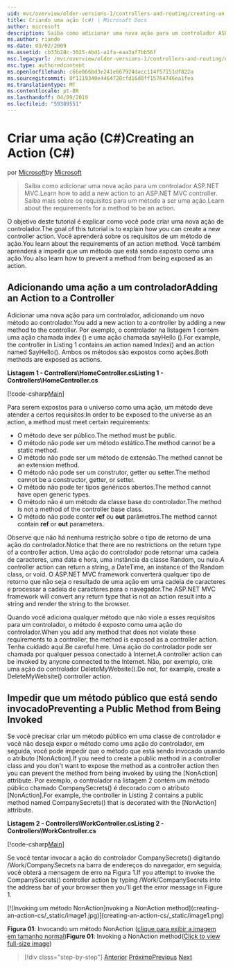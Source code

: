 ```yaml
---
uid: mvc/overview/older-versions-1/controllers-and-routing/creating-an-action-cs
title: Criando uma ação (c#) | Microsoft Docs
author: microsoft
description: Saiba como adicionar uma nova ação para um controlador ASP.NET MVC. Saiba mais sobre os requisitos para um método a ser uma ação.
ms.author: riande
ms.date: 03/02/2009
ms.assetid: cb33b28c-3025-4bd1-a1fa-eaa3af7bb56f
msc.legacyurl: /mvc/overview/older-versions-1/controllers-and-routing/creating-an-action-cs
msc.type: authoredcontent
ms.openlocfilehash: c66e066bd3e241e667924dacc114f57151df822a
ms.sourcegitcommit: 0f1119340e4464720cfd16d0ff15764746ea1fea
ms.translationtype: MT
ms.contentlocale: pt-BR
ms.lasthandoff: 04/09/2019
ms.locfileid: "59389551"
---
```

# <a name="creating-an-action-c"></a><span data-ttu-id="6fcae-104">Criar uma ação (C#)</span><span class="sxs-lookup"><span data-stu-id="6fcae-104">Creating an Action (C#)</span></span>

<span data-ttu-id="6fcae-105">por [Microsoft](https://github.com/microsoft)</span><span class="sxs-lookup"><span data-stu-id="6fcae-105">by [Microsoft](https://github.com/microsoft)</span></span>

> <span data-ttu-id="6fcae-106">Saiba como adicionar uma nova ação para um controlador ASP.NET MVC.</span><span class="sxs-lookup"><span data-stu-id="6fcae-106">Learn how to add a new action to an ASP.NET MVC controller.</span></span> <span data-ttu-id="6fcae-107">Saiba mais sobre os requisitos para um método a ser uma ação.</span><span class="sxs-lookup"><span data-stu-id="6fcae-107">Learn about the requirements for a method to be an action.</span></span>


<span data-ttu-id="6fcae-108">O objetivo deste tutorial é explicar como você pode criar uma nova ação de controlador.</span><span class="sxs-lookup"><span data-stu-id="6fcae-108">The goal of this tutorial is to explain how you can create a new controller action.</span></span> <span data-ttu-id="6fcae-109">Você aprenderá sobre os requisitos de um método de ação.</span><span class="sxs-lookup"><span data-stu-id="6fcae-109">You learn about the requirements of an action method.</span></span> <span data-ttu-id="6fcae-110">Você também aprenderá a impedir que um método que está sendo exposto como uma ação.</span><span class="sxs-lookup"><span data-stu-id="6fcae-110">You also learn how to prevent a method from being exposed as an action.</span></span>

## <a name="adding-an-action-to-a-controller"></a><span data-ttu-id="6fcae-111">Adicionando uma ação a um controlador</span><span class="sxs-lookup"><span data-stu-id="6fcae-111">Adding an Action to a Controller</span></span>

<span data-ttu-id="6fcae-112">Adicionar uma nova ação para um controlador, adicionando um novo método ao controlador.</span><span class="sxs-lookup"><span data-stu-id="6fcae-112">You add a new action to a controller by adding a new method to the controller.</span></span> <span data-ttu-id="6fcae-113">Por exemplo, o controlador na listagem 1 contém uma ação chamada index () e uma ação chamada sayHello ().</span><span class="sxs-lookup"><span data-stu-id="6fcae-113">For example, the controller in Listing 1 contains an action named Index() and an action named SayHello().</span></span> <span data-ttu-id="6fcae-114">Ambos os métodos são expostos como ações.</span><span class="sxs-lookup"><span data-stu-id="6fcae-114">Both methods are exposed as actions.</span></span>

**<span data-ttu-id="6fcae-115">Listagem 1 - Controllers\HomeController.cs</span><span class="sxs-lookup"><span data-stu-id="6fcae-115">Listing 1 - Controllers\HomeController.cs</span></span>**

[!code-csharp[Main](creating-an-action-cs/samples/sample1.cs)]

<span data-ttu-id="6fcae-116">Para serem expostos para o universo como uma ação, um método deve atender a certos requisitos:</span><span class="sxs-lookup"><span data-stu-id="6fcae-116">In order to be exposed to the universe as an action, a method must meet certain requirements:</span></span>

- <span data-ttu-id="6fcae-117">O método deve ser público.</span><span class="sxs-lookup"><span data-stu-id="6fcae-117">The method must be public.</span></span>
- <span data-ttu-id="6fcae-118">O método não pode ser um método estático.</span><span class="sxs-lookup"><span data-stu-id="6fcae-118">The method cannot be a static method.</span></span>
- <span data-ttu-id="6fcae-119">O método não pode ser um método de extensão.</span><span class="sxs-lookup"><span data-stu-id="6fcae-119">The method cannot be an extension method.</span></span>
- <span data-ttu-id="6fcae-120">O método não pode ser um construtor, getter ou setter.</span><span class="sxs-lookup"><span data-stu-id="6fcae-120">The method cannot be a constructor, getter, or setter.</span></span>
- <span data-ttu-id="6fcae-121">O método não pode ter tipos genéricos abertos.</span><span class="sxs-lookup"><span data-stu-id="6fcae-121">The method cannot have open generic types.</span></span>
- <span data-ttu-id="6fcae-122">O método não é um método da classe base do controlador.</span><span class="sxs-lookup"><span data-stu-id="6fcae-122">The method is not a method of the controller base class.</span></span>
- <span data-ttu-id="6fcae-123">O método não pode conter **ref** ou **out** parâmetros.</span><span class="sxs-lookup"><span data-stu-id="6fcae-123">The method cannot contain **ref** or **out** parameters.</span></span>

<span data-ttu-id="6fcae-124">Observe que não há nenhuma restrição sobre o tipo de retorno de uma ação do controlador.</span><span class="sxs-lookup"><span data-stu-id="6fcae-124">Notice that there are no restrictions on the return type of a controller action.</span></span> <span data-ttu-id="6fcae-125">Uma ação do controlador pode retornar uma cadeia de caracteres, uma data e hora, uma instância da classe Random, ou nulo.</span><span class="sxs-lookup"><span data-stu-id="6fcae-125">A controller action can return a string, a DateTime, an instance of the Random class, or void.</span></span> <span data-ttu-id="6fcae-126">O ASP.NET MVC framework converterá qualquer tipo de retorno que não seja o resultado de uma ação em uma cadeia de caracteres e processar a cadeia de caracteres para o navegador.</span><span class="sxs-lookup"><span data-stu-id="6fcae-126">The ASP.NET MVC framework will convert any return type that is not an action result into a string and render the string to the browser.</span></span>

<span data-ttu-id="6fcae-127">Quando você adiciona qualquer método que não viole a esses requisitos para um controlador, o método é exposto como uma ação do controlador.</span><span class="sxs-lookup"><span data-stu-id="6fcae-127">When you add any method that does not violate these requirements to a controller, the method is exposed as a controller action.</span></span> <span data-ttu-id="6fcae-128">Tenha cuidado aqui.</span><span class="sxs-lookup"><span data-stu-id="6fcae-128">Be careful here.</span></span> <span data-ttu-id="6fcae-129">Uma ação do controlador pode ser chamada por qualquer pessoa conectado à Internet.</span><span class="sxs-lookup"><span data-stu-id="6fcae-129">A controller action can be invoked by anyone connected to the Internet.</span></span> <span data-ttu-id="6fcae-130">Não, por exemplo, crie uma ação do controlador DeleteMyWebsite().</span><span class="sxs-lookup"><span data-stu-id="6fcae-130">Do not, for example, create a DeleteMyWebsite() controller action.</span></span>

## <a name="preventing-a-public-method-from-being-invoked"></a><span data-ttu-id="6fcae-131">Impedir que um método público que está sendo invocado</span><span class="sxs-lookup"><span data-stu-id="6fcae-131">Preventing a Public Method from Being Invoked</span></span>

<span data-ttu-id="6fcae-132">Se você precisar criar um método público em uma classe de controlador e você não deseja expor o método como uma ação do controlador, em seguida, você pode impedir que o método que está sendo invocado usando o atributo [NonAction].</span><span class="sxs-lookup"><span data-stu-id="6fcae-132">If you need to create a public method in a controller class and you don't want to expose the method as a controller action then you can prevent the method from being invoked by using the [NonAction] attribute.</span></span> <span data-ttu-id="6fcae-133">Por exemplo, o controlador na listagem 2 contém um método público chamado CompanySecrets() é decorado com o atributo [NonAction].</span><span class="sxs-lookup"><span data-stu-id="6fcae-133">For example, the controller in Listing 2 contains a public method named CompanySecrets() that is decorated with the [NonAction] attribute.</span></span>

**<span data-ttu-id="6fcae-134">Listagem 2 - Controllers\WorkController.cs</span><span class="sxs-lookup"><span data-stu-id="6fcae-134">Listing 2 - Controllers\WorkController.cs</span></span>**

[!code-csharp[Main](creating-an-action-cs/samples/sample2.cs)]

<span data-ttu-id="6fcae-135">Se você tentar invocar a ação do controlador CompanySecrets() digitando /Work/CompanySecrets na barra de endereços do navegador, em seguida, você obterá a mensagem de erro na Figura 1.</span><span class="sxs-lookup"><span data-stu-id="6fcae-135">If you attempt to invoke the CompanySecrets() controller action by typing /Work/CompanySecrets into the address bar of your browser then you'll get the error message in Figure 1.</span></span>


[![I<span data-ttu-id="6fcae-136">nvoking um método NonAction]</span><span class="sxs-lookup"><span data-stu-id="6fcae-136">nvoking a NonAction method]</span></span>(creating-an-action-cs/_static/image1.jpg)](creating-an-action-cs/_static/image1.png)

<span data-ttu-id="6fcae-137">**Figura 01**: Invocando um método NonAction ([clique para exibir a imagem em tamanho normal](creating-an-action-cs/_static/image2.png))</span><span class="sxs-lookup"><span data-stu-id="6fcae-137">**Figure 01**: Invoking a NonAction method([Click to view full-size image](creating-an-action-cs/_static/image2.png))</span></span>

> [!div class="step-by-step"]
> <span data-ttu-id="6fcae-138">[Anterior](creating-a-controller-cs.md)
> [Próximo](asp-net-mvc-routing-overview-vb.md)</span><span class="sxs-lookup"><span data-stu-id="6fcae-138">[Previous](creating-a-controller-cs.md)
[Next](asp-net-mvc-routing-overview-vb.md)</span></span>
